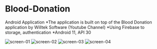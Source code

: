 # Blood-Donation
Android Application
*The application is built on top of the Blood Donation application by Willtek Software (Youtube Channel)
*Using Firebase to storage, authentication
*Android 11, API 30


![screen-01](https://user-images.githubusercontent.com/89250465/203898899-191213e7-fd5a-4af8-a914-b60f2add510b.png)
![screen-02](https://user-images.githubusercontent.com/89250465/203898905-d49dc5f6-4400-472c-915a-ccfb7b8ec71e.png)
![screen-03](https://user-images.githubusercontent.com/89250465/203898911-b2eb896b-b352-4cac-b1d0-7d5e12d137cf.png)
![screen-04](https://user-images.githubusercontent.com/89250465/203898915-8a4cbdaf-1786-4455-acee-44d0bb2e07bd.png)

